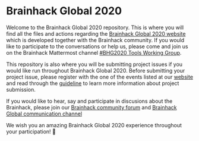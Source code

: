 # Brainhack Global 2020


Welcome to the Brainhack Global 2020 repository. This is where you will find all the files and actions regarding the [Brainhack Global 2020 website](https://brainhack.org/global2020/) which is developed together with the Brainhack community. If you would like to participate to the conversations or help us, please come and join us on the Brainhack Mattermost channel [#BHG2020 Tools Working Group](https://mattermost.brainhack.org/brainhack/channels/bhg2020-tools-working-group).


This repository is also where you will be submitting project issues if you would like run throughout Brainhack Global 2020. Before submitting your project issue, please register with the one of the events listed at our [website](https://brainhack.org/global2020/events/) and read through the [guideline](https://brainhack.org/global2020/projects/) to learn more information about project submission.

If you would like to hear, say and participate in discusions about the Brainhack, please join our [Brainhack community forum](https://mattermost.brainhack.org/brainhack/) and [Brainhack Global communication channel](https://mattermost.brainhack.org/brainhack/channels/brainhack-global)

We wish you an amazing Brainhack Global 2020 experience throughout your participation! :tada:

